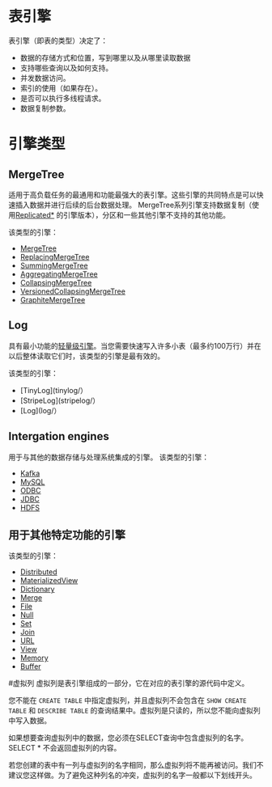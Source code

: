 # 表引擎

表引擎（即表的类型）决定了：

* 数据的存储方式和位置，写到哪里以及从哪里读取数据
* 支持哪些查询以及如何支持。
* 并发数据访问。
* 索引的使用（如果存在）。
* 是否可以执行多线程请求。
* 数据复制参数。

# 引擎类型
## MergeTree

适用于高负载任务的最通用和功能最强大的表引擎。这些引擎的共同特点是可以快速插入数据并进行后续的后台数据处理。 MergeTree系列引擎支持数据复制（使用[Replicated*](replication.md) 的引擎版本），分区和一些其他引擎不支持的其他功能。

该类型的引擎：
* [MergeTree](mergetree.md)
* [ReplacingMergeTree](replacingmergetree.md)
* [SummingMergeTree](summingmergetree.md)
* [AggregatingMergeTree](aggregatingmergetree.md)
* [CollapsingMergeTree](collapsingmergetree.md)
* [VersionedCollapsingMergeTree](versionedcollapsingmergetree.md)
* [GraphiteMergeTree](graphitemergetree.md)

## Log
具有最小功能的[轻量级引擎](log_family.md)。当您需要快速写入许多小表（最多约100万行）并在以后整体读取它们时，该类型的引擎是最有效的。

该类型的引擎：

* [TinyLog](tinylog/）
* [StripeLog](stripelog/）
* [Log](log/）

## Intergation engines
用于与其他的数据存储与处理系统集成的引擎。
该类型的引擎：

* [Kafka](kafka.md)
* [MySQL](mysql.md)
* [ODBC](odbc.md)
* [JDBC](jdbc.md)
* [HDFS](hdfs.md)

## 用于其他特定功能的引擎
该类型的引擎：

* [Distributed](distributed.md)
* [MaterializedView](materializedview.md)
* [Dictionary](dictionary.md)
* [Merge](merge.md)
* [File](file.md)
* [Null](null.md)
* [Set](set.md)
* [Join](join.md)
* [URL](url.md)
* [View](view.md)
* [Memory](memory.md)
* [Buffer](buffer.md)

#虚拟列
虚拟列是表引擎组成的一部分，它在对应的表引擎的源代码中定义。

您不能在 `CREATE TABLE` 中指定虚拟列，并且虚拟列不会包含在 `SHOW CREATE TABLE` 和 `DESCRIBE TABLE` 的查询结果中。虚拟列是只读的，所以您不能向虚拟列中写入数据。

如果想要查询虚拟列中的数据，您必须在SELECT查询中包含虚拟列的名字。SELECT * 不会返回虚拟列的内容。

若您创建的表中有一列与虚拟列的名字相同，那么虚拟列将不能再被访问。我们不建议您这样做。为了避免这种列名的冲突，虚拟列的名字一般都以下划线开头。
